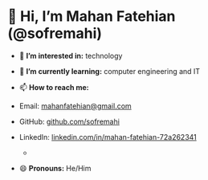 # 👋 Hi, I’m Mahan Fatehian (@sofremahi)

- 👀 **I’m interested in:** technology  
- 🌱 **I’m currently learning:** computer engineering and IT  
- 📫 **How to reach me:**  
- Email: [mahanfatehian@gmail.com](mailto:mahanfatehian@gmail.com)  
- GitHub: [github.com/sofremahi](https://github.com/sofremahi)  
- LinkedIn: [linkedin.com/in/mahan-fatehian-72a262341](https://www.linkedin.com/in/mahan-fatehian-72a262341/)

  -   
- 😄 **Pronouns:** He/Him  
 


